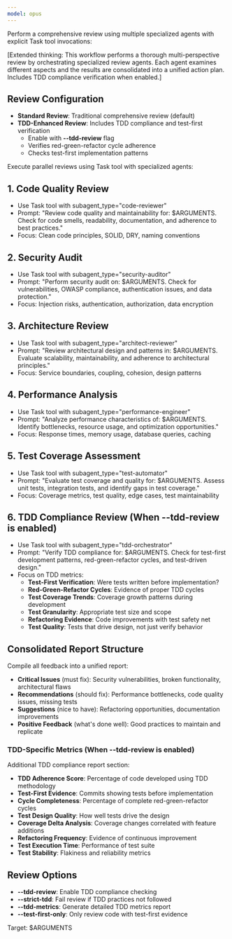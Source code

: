 ```yaml
---
model: opus
---
```


Perform a comprehensive review using multiple specialized agents with explicit
Task tool invocations:

[Extended thinking: This workflow performs a thorough multi-perspective review
by orchestrating specialized review agents. Each agent examines different
aspects and the results are consolidated into a unified action plan. Includes
TDD compliance verification when enabled.]

## Review Configuration

- **Standard Review**: Traditional comprehensive review (default)
- **TDD-Enhanced Review**: Includes TDD compliance and test-first verification
  - Enable with **--tdd-review** flag
  - Verifies red-green-refactor cycle adherence
  - Checks test-first implementation patterns

Execute parallel reviews using Task tool with specialized agents:

## 1. Code Quality Review

- Use Task tool with subagent_type="code-reviewer"
- Prompt: "Review code quality and maintainability for: $ARGUMENTS. Check for
  code smells, readability, documentation, and adherence to best practices."
- Focus: Clean code principles, SOLID, DRY, naming conventions

## 2. Security Audit

- Use Task tool with subagent_type="security-auditor"
- Prompt: "Perform security audit on: $ARGUMENTS. Check for vulnerabilities,
  OWASP compliance, authentication issues, and data protection."
- Focus: Injection risks, authentication, authorization, data encryption

## 3. Architecture Review

- Use Task tool with subagent_type="architect-reviewer"
- Prompt: "Review architectural design and patterns in: $ARGUMENTS. Evaluate
  scalability, maintainability, and adherence to architectural principles."
- Focus: Service boundaries, coupling, cohesion, design patterns

## 4. Performance Analysis

- Use Task tool with subagent_type="performance-engineer"
- Prompt: "Analyze performance characteristics of: $ARGUMENTS. Identify
  bottlenecks, resource usage, and optimization opportunities."
- Focus: Response times, memory usage, database queries, caching

## 5. Test Coverage Assessment

- Use Task tool with subagent_type="test-automator"
- Prompt: "Evaluate test coverage and quality for: $ARGUMENTS. Assess unit
  tests, integration tests, and identify gaps in test coverage."
- Focus: Coverage metrics, test quality, edge cases, test maintainability

## 6. TDD Compliance Review (When --tdd-review is enabled)

- Use Task tool with subagent_type="tdd-orchestrator"
- Prompt: "Verify TDD compliance for: $ARGUMENTS. Check for test-first
  development patterns, red-green-refactor cycles, and test-driven design."
- Focus on TDD metrics:
  - **Test-First Verification**: Were tests written before implementation?
  - **Red-Green-Refactor Cycles**: Evidence of proper TDD cycles
  - **Test Coverage Trends**: Coverage growth patterns during development
  - **Test Granularity**: Appropriate test size and scope
  - **Refactoring Evidence**: Code improvements with test safety net
  - **Test Quality**: Tests that drive design, not just verify behavior

## Consolidated Report Structure

Compile all feedback into a unified report:

- **Critical Issues** (must fix): Security vulnerabilities, broken
  functionality, architectural flaws
- **Recommendations** (should fix): Performance bottlenecks, code quality
  issues, missing tests
- **Suggestions** (nice to have): Refactoring opportunities, documentation
  improvements
- **Positive Feedback** (what's done well): Good practices to maintain and
  replicate

### TDD-Specific Metrics (When --tdd-review is enabled)

Additional TDD compliance report section:

- **TDD Adherence Score**: Percentage of code developed using TDD methodology
- **Test-First Evidence**: Commits showing tests before implementation
- **Cycle Completeness**: Percentage of complete red-green-refactor cycles
- **Test Design Quality**: How well tests drive the design
- **Coverage Delta Analysis**: Coverage changes correlated with feature
  additions
- **Refactoring Frequency**: Evidence of continuous improvement
- **Test Execution Time**: Performance of test suite
- **Test Stability**: Flakiness and reliability metrics

## Review Options

- **--tdd-review**: Enable TDD compliance checking
- **--strict-tdd**: Fail review if TDD practices not followed
- **--tdd-metrics**: Generate detailed TDD metrics report
- **--test-first-only**: Only review code with test-first evidence

Target: $ARGUMENTS
